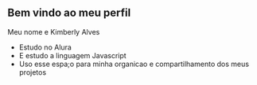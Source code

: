 ## Bem vindo ao meu perfil

Meu nome e Kimberly Alves

- Estudo no Alura
- E estudo a linguagem Javascript
- Uso esse espa;o para minha organicao e compartilhamento dos meus projetos
